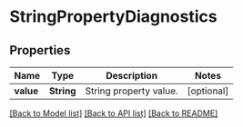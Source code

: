 # StringPropertyDiagnostics

## Properties
Name | Type | Description | Notes
------------ | ------------- | ------------- | -------------
**value** | **String** | String property value. | [optional] 

[[Back to Model list]](../README.md#documentation-for-models) [[Back to API list]](../README.md#documentation-for-api-endpoints) [[Back to README]](../README.md)


